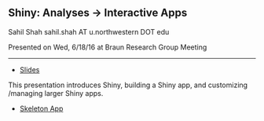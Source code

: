 ## Shiny: Analyses → Interactive Apps

Sahil Shah
sahil.shah AT u.northwestern DOT edu

Presented on Wed, 6/18/16 at Braun Research Group Meeting

---

* [Slides](https://github.com/sahildshah1/shiny-groupmtg/blob/master/figs/main.pdf)

This presentation introduces Shiny, building a Shiny app, and customizing /managing 
larger Shiny apps.

* [Skeleton App](https://github.com/sahildshah1/shiny-groupmtg/tree/master/skeleton-app)
